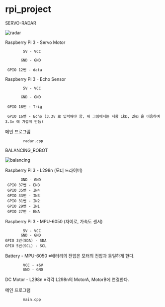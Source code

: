 # rpi_project

SERVO-RADAR

![radar](https://user-images.githubusercontent.com/23645514/47135089-06057000-d2ea-11e8-81b7-8ce27ef3593c.jpg)

Raspberry Pi 3 - Servo Motor

            5V - VCC
            
           GND - GND
           
     GPIO 12번 - data
     
     
Raspberry Pi 3 - Echo Sensor

            5V - VCC
            
           GND - GND
           
     GPIO 18번 - Trig
     
     GPIO 16번 - Echo (3.3v 로 입력해야 함, 위 그림에서는 저항 1kΩ, 2kΩ 을 이용하여 3.3v 에 가깝게 만듬)
     
     
     
메인 프로그램

            radar.cpp
 
 
 
 
 
 
 
 
 
BALANCING_ROBOT

![balancing](https://user-images.githubusercontent.com/23645514/47135091-06057000-d2ea-11e8-83de-bee8aba274ea.jpg)

Raspberry Pi 3 - L298n (모터 드라이버)
           
           GND - GND
     GPIO 37번 - ENB
     GPIO 35번 - IN4
     GPIO 33번 - IN3
     GPIO 31번 - IN2
     GPIO 29번 - IN1
     GPIO 27번 - ENA
     
Raspberry Pi 3 - MPU-6050 (자이로, 가속도 센서)
            
            5V - VCC
           GND - GND
    GPIO 3번(SDA) - SDA
    GPIO 5번(SCL) - SCL
 
Battery - MPU-6050
※배터리의 전압은 모터의 전압과 동일하게 한다.
   
            VCC - +6V
            GND - GND
    
DC Motor - L298n
※각각 L298n의 MotorA, MotorB에 연결한다.

메인 프로그램

            main.cpp
